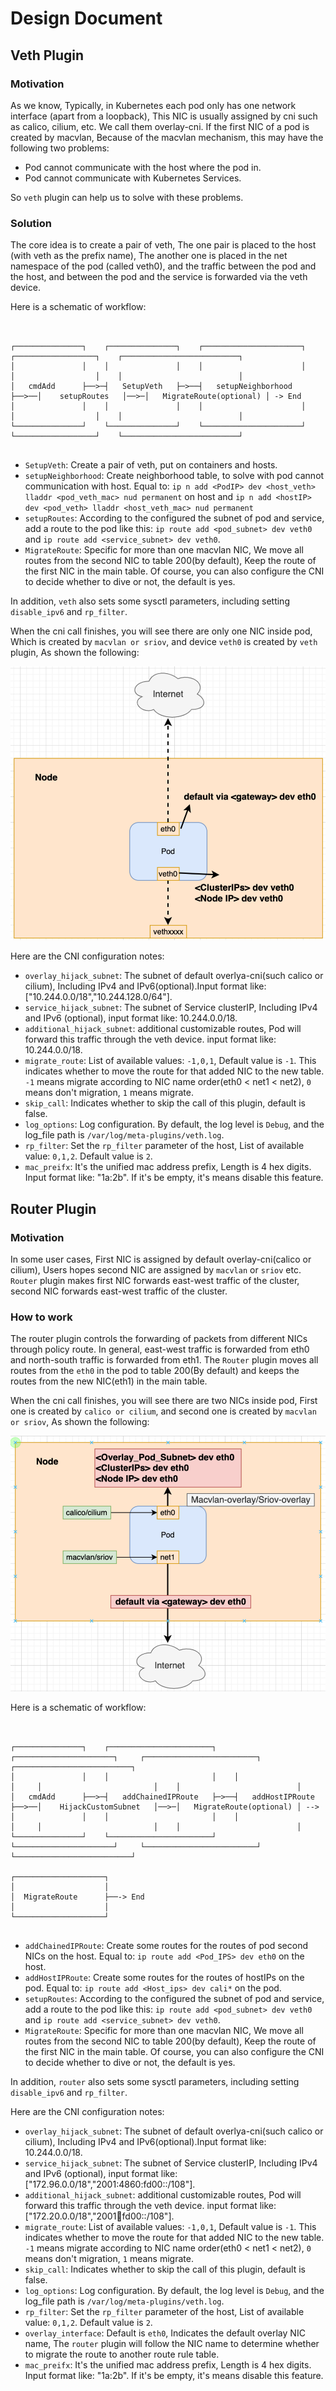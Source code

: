 # Design Document

## Veth Plugin

### Motivation

As we know, Typically, in Kubernetes each pod only has one network interface (apart from a loopback), This NIC is usually assigned by cni such as calico, cilium, etc. We call them overlay-cni.
If the first NIC of a pod is created by macvlan, Because of the macvlan mechanism, this may have the following two problems:

- Pod cannot communicate with the host where the pod in.
- Pod cannot communicate with Kubernetes Services.

So `veth` plugin can help us to solve with these problems.

### Solution

The core idea is to create a pair of veth, The one pair is placed to the host (with veth as the prefix name), The another one is placed in the net namespace of the pod (called veth0), 
and the traffic between the pod and the host, and between the pod and the service is forwarded via the veth device.

Here is a schematic of workflow:

```


┌───────────────┐    ┌───────────────┐    ┌──────────────────────┐     ┌──────────────────┐    ┌──────────────────────────┐
│               │    │               │    │                      │     │                  │    │                          │
│   cmdAdd      ├──>─┤   SetupVeth   ├─>──┤   setupNeighborhood  ├──>──│    setupRoutes   │──>─│   MigrateRoute(optional) │ -> End
│               │    │               │    │                      │     │                  │    │                          │
└───────────────┘    └───────────────┘    └──────────────────────┘     └──────────────────┘    └──────────────────────────┘
                                    

```

- `SetupVeth`: Create a pair of veth, put on containers and hosts.
- `setupNeighborhood`: Create neighborhood table, to solve with pod cannot communication with host. Equal to: `ip n add <PodIP> dev <host_veth> lladdr <pod_veth_mac> nud permanent` on host and `ip n add <hostIP> dev <pod_veth> lladdr <host_veth_mac> nud permanent`
- `setupRoutes`: According to the configured the subnet of pod and service, add a route to the pod like this: `ip route add <pod_subnet> dev veth0` and `ip route add <service_subnet> dev veth0`.
- `MigrateRoute`: Specific for more than one macvlan NIC, We move all routes from the second NIC to table 200(by default), Keep the route of the first NIC in the main table. Of course, you can also configure the CNI to decide whether to dive or not, the default is yes.

In addition, `veth` also sets some sysctl parameters, including setting `disable_ipv6` and `rp_filter`.

When the cni call finishes, you will see there are only one NIC inside pod, Which is created by `macvlan or sriov`, and device `veth0` is created by `veth` plugin, As shown the following:

![standalone](../pictures/standalone.png)

Here are the CNI configuration notes:

- `overlay_hijack_subnet`: The subnet of default overlya-cni(such calico or cilium), Including IPv4 and IPv6(optional).Input format like: ["10.244.0.0/18","10.244.128.0/64"].
- `service_hijack_subnet`: The subnet of Service clusterIP, Including IPv4 and IPv6 (optional), input format like: 10.244.0.0/18. 
- `additional_hijack_subnet`: additional customizable routes, Pod will forward this traffic through the veth device. input format like: 10.244.0.0/18.
- `migrate_route`: List of available values: `-1,0,1`, Default value is `-1`. This indicates whether to move the route for that added NIC to the new table. `-1` means migrate according to NIC name order(eth0 < net1 < net2), `0` means don't migration, `1` means migrate. 
- `skip_call`: Indicates whether to skip the call of this plugin, default is false.
- `log_options`: Log configuration. By default, the log level is `Debug`, and the log_file path is `/var/log/meta-plugins/veth.log`.
- `rp_filter`: Set the `rp_filter` parameter of the host, List of available value: `0,1,2`. Default value is `2`.
- `mac_preifx`: It's the unified mac address prefix, Length is 4 hex digits. Input format like: "1a:2b". If it's be empty, it's means disable this feature.

## Router Plugin

### Motivation

In some user cases, First NIC is assigned by default overlay-cni(calico or cilium), Users hopes second NIC are assigned by `macvlan` or `sriov` etc. `Router` plugin makes first NIC forwards east-west traffic of the cluster, second NIC forwards east-west traffic of the cluster.

### How to work

The router plugin controls the forwarding of packets from different NICs through policy route. In general, east-west traffic is forwarded from eth0 and north-south traffic is forwarded from eth1. The `Router` plugin moves all routes from the `eth0` in the pod to table 200(By default) and keeps the routes from the new NIC(eth1) in the main table. 

When the cni call finishes, you will see there are two NICs inside pod, First one is created by `calico or cilium`, and second one is created by `macvlan or sriov`, As shown the following:

![](../pictures/overlay.png)

Here is a schematic of workflow:

```


┌───────────────┐    ┌───────────────────────┐    ┌──────────────────────┐     ┌─────────────────────────┐    ┌──────────────────────────┐
│               │    │                       │    │                      │     │                         │    │                          │
│   cmdAdd      ├──>─┤   addChainedIPRoute   ├─>──┤   addHostIPRoute     ├──>──│    HijackCustomSubnet   │──>─│   MigrateRoute(optional) │ --> 
│               │    │                       │    │                      │     │                         │    │                          │
└───────────────┘    └───────────────────────┘    └──────────────────────┘     └─────────────────────────┘    └──────────────────────────┘

┌────────────────────┐   
│                    │   
│  MigrateRoute      ├──-> End
│                    │ 
└────────────────────┘ 


```

- `addChainedIPRoute`: Create some routes for the routes of pod second NICs on the host. Equal to: `ip route add <Pod_IPS> dev eth0` on the host.
- `addHostIPRoute`: Create some routes for the routes of hostIPs on the pod. Equal to: `ip route add <Host_ips> dev cali*` on the pod.
- `setupRoutes`: According to the configured the subnet of pod and service, add a route to the pod like this: `ip route add <pod_subnet> dev veth0` and `ip route add <service_subnet> dev veth0`.
- `MigrateRoute`: Specific for more than one macvlan NIC, We move all routes from the second NIC to table 200(by default), Keep the route of the first NIC in the main table. Of course, you can also configure the CNI to decide whether to dive or not, the default is yes.

In addition, `router` also sets some sysctl parameters, including setting `disable_ipv6` and `rp_filter`.

Here are the CNI configuration notes:

- `overlay_hijack_subnet`: The subnet of default overlya-cni(such calico or cilium), Including IPv4 and IPv6(optional).Input format like: 10.244.0.0/18.
- `service_hijack_subnet`: The subnet of Service clusterIP, Including IPv4 and IPv6 (optional), input format like: ["172.96.0.0/18","2001:4860:fd00::/108"].
- `additional_hijack_subnet`: additional customizable routes, Pod will forward this traffic through the veth device. input format like: ["172.20.0.0/18","2001:abcd:fd00::/108"].
- `migrate_route`: List of available values: `-1,0,1`, Default value is `-1`. This indicates whether to move the route for that added NIC to the new table. `-1` means migrate according to NIC name order(eth0 < net1 < net2), `0` means don't migration, `1` means migrate.
- `skip_call`: Indicates whether to skip the call of this plugin, default is false.
- `log_options`: Log configuration. By default, the log level is `Debug`, and the log_file path is `/var/log/meta-plugins/veth.log`.
- `rp_filter`: Set the `rp_filter` parameter of the host, List of available value: `0,1,2`. Default value is `2`.
- `overlay_interface`: Default is `eth0`, Indicates the default overlay NIC name, The `router` plugin will follow the NIC name to determine whether to migrate the route to another route rule table.
- `mac_preifx`: It's the unified mac address prefix, Length is 4 hex digits. Input format like: "1a:2b". If it's be empty, it's means disable this feature.


